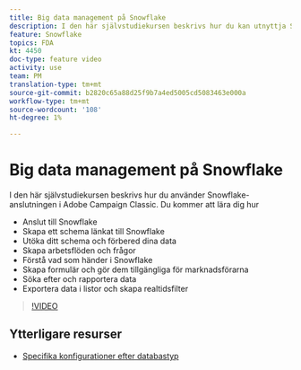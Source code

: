 ```yaml
---
title: Big data management på Snowflake
description: I den här självstudiekursen beskrivs hur du kan utnyttja Snowflake-anslutningen i Adobe Campaign Classic
feature: Snowflake
topics: FDA
kt: 4450
doc-type: feature video
activity: use
team: PM
translation-type: tm+mt
source-git-commit: b2820c65a88d25f9b7a4ed5005cd5083463e000a
workflow-type: tm+mt
source-wordcount: '108'
ht-degree: 1%

---
```



# Big data management på Snowflake

I den här självstudiekursen beskrivs hur du använder Snowflake-anslutningen i Adobe Campaign Classic.
Du kommer att lära dig hur

* Anslut till Snowflake
* Skapa ett schema länkat till Snowflake
* Utöka ditt schema och förbered dina data
* Skapa arbetsflöden och frågor
* Förstå vad som händer i Snowflake
* Skapa formulär och gör dem tillgängliga för marknadsförarna
* Söka efter och rapportera data
* Exportera data i listor och skapa realtidsfilter

>[!VIDEO](https://video.tv.adobe.com/v/31588?quality=12&learn=on)

## Ytterligare resurser

* [Specifika konfigurationer efter databastyp](https://docs.adobe.com/content/help/en/campaign-classic/using/getting-started/accessing-external-database/specific-configuration-database.html)
